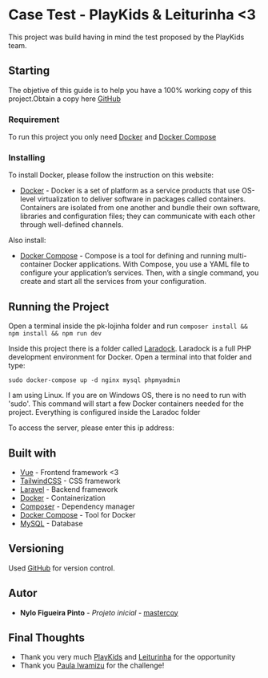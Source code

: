 # Case Test - PlayKids & Leiturinha <3

This project was build having in mind the test proposed by the PlayKids team.

## Starting

The objetive of this guide is to help you have a 100% working copy of this project.Obtain a copy here
[GitHub](https://github.com/mastercoy/[editar])

### Requirement

To run this project you only need [Docker](https://www.docker.com/get-started) and [Docker Compose](https://docs.docker.com/compose/install/)

### Installing

To install Docker, please follow the instruction on this website:

* [Docker](https://www.docker.com/get-started) - Docker is a set of platform as a service products that use OS-level virtualization to deliver software in packages called containers. Containers are
  isolated from one another and bundle their own software, libraries and configuration files; they can communicate with each other through well-defined channels.

Also install:

* [Docker Compose](https://docs.docker.com/compose/install/) - Compose is a tool for defining and running multi-container Docker applications. With Compose, you use a YAML file to configure your
  application’s services. Then, with a single command, you create and start all the services from your configuration.

## Running the Project

Open a terminal inside the pk-lojinha folder and run ```composer install && npm install && npm run dev```

Inside this project there is a folder called [Laradock](http://laradock.io/). Laradock is a full PHP development environment for Docker. Open a terminal into that folder and type:

``` 
sudo docker-compose up -d nginx mysql phpmyadmin
```

I am using Linux. If you are on Windows OS, there is no need to run with 'sudo'. This command will start a few Docker containers needed for the project. Everything is configured inside the Laradoc
folder

To access the server, please enter this ip address:

## Built with

* [Vue](https://vuejs.org/) - Frontend framework <3
* [TailwindCSS](https://tailwindcss.com/) - CSS framework
* [Laravel](https://laravel.com/) - Backend framework
* [Docker](https://www.docker.com/get-started) - Containerization
* [Composer](https://getcomposer.org/) - Dependency manager
* [Docker Compose](https://docs.docker.com/compose/install/) - Tool for Docker
* [MySQL](https://www.mysql.com/) - Database

## Versioning

Used [GitHub](https://github.com/) for version control.

## Autor

* **Nylo Figueira Pinto** - *Projeto inicial* - [mastercoy](https://github.com/mastercoy)

## Final Thoughts

* Thank you very much [PlayKids](https://playkids.com/) and [Leiturinha](https://leiturinha.com.br/) for the opportunity
* Thank you [Paula Iwamizu](https://www.linkedin.com/in/paula-iwamizu-32bb0929/) for the challenge!


